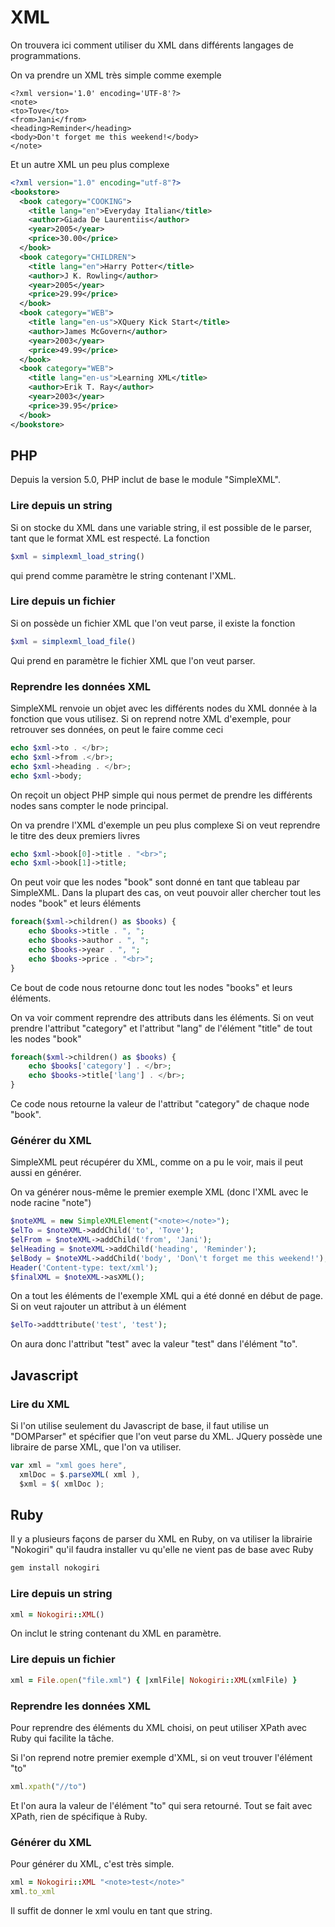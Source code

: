 # XML

On trouvera ici comment utiliser du XML dans différents langages de programmations.

On va prendre un XML très simple comme exemple

```xml
<?xml version='1.0' encoding='UTF-8'?>
<note>
<to>Tove</to>
<from>Jani</from>
<heading>Reminder</heading>
<body>Don't forget me this weekend!</body>
</note>
```

Et un autre XML un peu plus complexe

```xml
<?xml version="1.0" encoding="utf-8"?>
<bookstore>
  <book category="COOKING">
    <title lang="en">Everyday Italian</title>
    <author>Giada De Laurentiis</author>
    <year>2005</year>
    <price>30.00</price>
  </book>
  <book category="CHILDREN">
    <title lang="en">Harry Potter</title>
    <author>J K. Rowling</author>
    <year>2005</year>
    <price>29.99</price>
  </book>
  <book category="WEB">
    <title lang="en-us">XQuery Kick Start</title>
    <author>James McGovern</author>
    <year>2003</year>
    <price>49.99</price>
  </book>
  <book category="WEB">
    <title lang="en-us">Learning XML</title>
    <author>Erik T. Ray</author>
    <year>2003</year>
    <price>39.95</price>
  </book>
</bookstore>
```

## PHP

Depuis la version 5.0, PHP inclut de base le module "SimpleXML".

### Lire depuis un string

Si on stocke du XML dans une variable string, il est possible de le parser, tant que le format XML est respecté.
La fonction

```php
$xml = simplexml_load_string()
```

qui prend comme paramètre le string contenant l'XML.

### Lire depuis un fichier

Si on possède un fichier XML que l'on veut parse, il existe la fonction

```php
$xml = simplexml_load_file()
```

Qui prend en paramètre le fichier XML que l'on veut parser.

### Reprendre les données XML

SimpleXML renvoie un objet avec les différents nodes du XML donnée à la fonction que vous utilisez.
Si on reprend notre XML d'exemple, pour retrouver ses données, on peut le faire comme ceci

```php
echo $xml->to . </br>;
echo $xml->from .</br>;
echo $xml->heading . </br>;
echo $xml->body;
```

On reçoit un object PHP simple qui nous permet de prendre les différents nodes sans compter le node principal.

On va prendre l'XML d'exemple un peu plus complexe
Si on veut reprendre le titre des deux premiers livres

```php
echo $xml->book[0]->title . "<br>";
echo $xml->book[1]->title;
```

On peut voir que les nodes "book" sont donné en tant que tableau par SimpleXML.
Dans la plupart des cas, on veut pouvoir aller chercher tout les nodes "book" et leurs éléments

```php
foreach($xml->children() as $books) {
    echo $books->title . ", ";
    echo $books->author . ", ";
    echo $books->year . ", ";
    echo $books->price . "<br>";
}
```

Ce bout de code nous retourne donc tout les nodes "books" et leurs éléments.

On va voir comment reprendre des attributs dans les éléments.
Si on veut prendre l'attribut "category" et l'attribut "lang" de l'élément "title" de tout les nodes "book"

```php
foreach($xml->children() as $books) {
    echo $books['category'] . </br>;
    echo $books->title['lang'] . </br>;
}
```

Ce code nous retourne la valeur de l'attribut "category" de chaque node "book".

### Générer du XML

SimpleXML peut récupérer du XML, comme on a pu le voir, mais il peut aussi en générer.

On va générer nous-même le premier exemple XML (donc l'XML avec le node racine "note")

```php
$noteXML = new SimpleXMLElement("<note></note>");
$elTo = $noteXML->addChild('to', 'Tove');
$elFrom = $noteXML->addChild('from', 'Jani');
$elHeading = $noteXML->addChild('heading', 'Reminder');
$elBody = $noteXML->addChild('body', 'Don\'t forget me this weekend!');
Header('Content-type: text/xml');
$finalXML = $noteXML->asXML();
```

On a tout les éléments de l'exemple XML qui a été donné en début de page.
Si on veut rajouter un attribut à un élément

```php
$elTo->addttribute('test', 'test');
```

On aura donc l'attribut "test" avec la valeur "test" dans l'élément "to".

## Javascript

### Lire du XML

Si l'on utilise seulement du Javascript de base, il faut utilise un "DOMParser" et spécifier que l'on veut parse du XML. JQuery possède une libraire de parse XML, que l'on va utiliser.

```javascript
var xml = "xml goes here",
  xmlDoc = $.parseXML( xml ),
  $xml = $( xmlDoc );
```

## Ruby

Il y a plusieurs façons de parser du XML en Ruby, on va utiliser la librairie "Nokogiri" qu'il faudra installer vu qu'elle ne vient pas de base avec Ruby

```bash
gem install nokogiri
```

### Lire depuis un string

```ruby
xml = Nokogiri::XML()
```

On inclut le string contenant du XML en paramètre.

### Lire depuis un fichier

```ruby
xml = File.open("file.xml") { |xmlFile| Nokogiri::XML(xmlFile) }
```

### Reprendre les données XML

Pour reprendre des éléments du XML choisi, on peut utiliser XPath avec Ruby qui facilite la tâche.

Si l'on reprend notre premier exemple d'XML, si on veut trouver l'élément "to"

```ruby
xml.xpath("//to")
```

Et l'on aura la valeur de l'élément "to" qui sera retourné.
Tout se fait avec XPath, rien de spécifique à Ruby.

### Générer du XML

Pour générer du XML, c'est très simple.

```ruby
xml = Nokogiri::XML "<note>test</note>"
xml.to_xml
```

Il suffit de donner le xml voulu en tant que string.